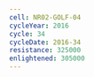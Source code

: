 ```yaml
---
cell: NR02-GOLF-04
cycleYear: 2016
cycle: 34
cycleDate: 2016-34
resistance: 325000
enlightened: 305000
---
```

